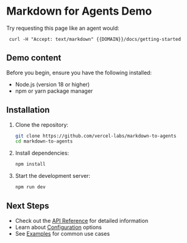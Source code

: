 # Markdown for Agents Demo

Try requesting this page like an agent would:

```
 curl -H "Accept: text/markdown" {{DOMAIN}}/docs/getting-started
```

## Demo content

Before you begin, ensure you have the following installed:

- Node.js (version 18 or higher)
- npm or yarn package manager

## Installation

1. Clone the repository:

   ```bash
   git clone https://github.com/vercel-labs/markdown-to-agents
   cd markdown-to-agents
   ```

2. Install dependencies:

   ```bash
   npm install
   ```

3. Start the development server:
   ```bash
   npm run dev
   ```

## Next Steps

- Check out the [API Reference](api-reference) for detailed information
- Learn about [Configuration](configuration) options
- See [Examples](examples) for common use cases

